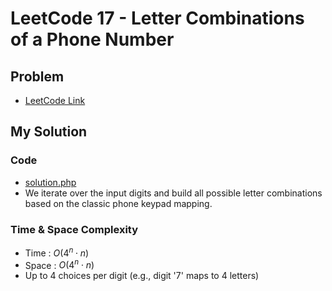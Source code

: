 # LeetCode 17 - Letter Combinations of a Phone Number

## Problem  
- [LeetCode Link](https://leetcode.com/problems/letter-combinations-of-a-phone-number/)

## My Solution

### Code
- [solution.php](./solution.php)
- We iterate over the input digits and build all possible letter combinations
  based on the classic phone keypad mapping.

### Time & Space Complexity
- Time  : $O(4 ^ n \cdot n)$
- Space : $O(4 ^ n \cdot n)$
- Up to 4 choices per digit (e.g., digit '7' maps to 4 letters)
